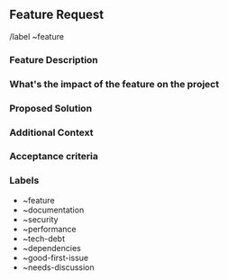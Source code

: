 ## Feature Request

<!-- Pick the any which are fitting -->

/label ~feature

### Feature Description

<!-- e.g. Add an event subpage -->

### What's the impact of the feature on the project

<!-- e.g. The subpage will promote an event on which will help to connect the volunteers with Refugee Accomodation centers in Berlin -->

### Proposed Solution

<!-- e.g. Copy the existing event subpage, change the content and the photo-->

### Additional Context

<!-- e.g. This feature requires uploading images to the CDN -->

### Acceptance criteria

<!-- e.g. The new subpage has to be visible on the website !-->

<!-- Remove this section after applying labels -->

### Labels

- ~feature
- ~documentation
- ~security
- ~performance
- ~tech-debt
- ~dependencies
- ~good-first-issue
- ~needs-discussion
